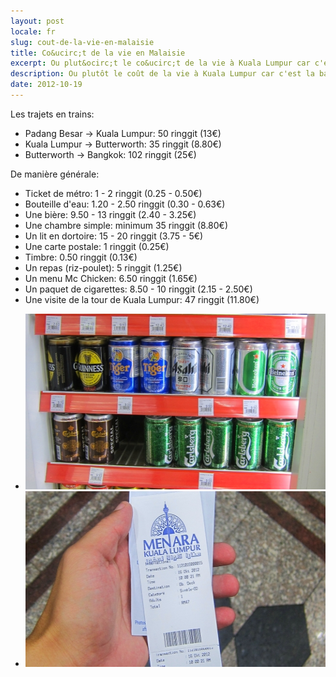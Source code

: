 ```yaml
---
layout: post
locale: fr
slug: cout-de-la-vie-en-malaisie
title: Co&ucirc;t de la vie en Malaisie
excerpt: Ou plut&ocirc;t le co&ucirc;t de la vie à Kuala Lumpur car c'est la bas que j'ai pass&eacute; le plus de temps.
description: Ou plutôt le coût de la vie à Kuala Lumpur car c'est la bas que j'ai passé le plus de temps.
date: 2012-10-19
---
```


Les trajets en trains:

- Padang Besar -> Kuala Lumpur: 50 ringgit (13&euro;)
- Kuala Lumpur -> Butterworth: 35 ringgit (8.80&euro;)
- Butterworth -> Bangkok: 102 ringgit (25&euro;)

De mani&egrave;re g&eacute;n&eacute;rale:

- Ticket de m&eacute;tro: 1 - 2 ringgit (0.25 - 0.50&euro;)
- Bouteille d'eau: 1.20 - 2.50 ringgit (0.30 - 0.63&euro;)
- Une bi&egrave;re: 9.50 - 13 ringgit (2.40 - 3.25&euro;)
- Une chambre simple: minimum 35 ringgit (8.80&euro;)
- Un lit en dortoire: 15 - 20 ringgit (3.75 - 5&euro;)
- Une carte postale: 1 ringgit (0.25&euro;)
- Timbre: 0.50 ringgit (0.13&euro;)
- Un repas (riz-poulet): 5 ringgit (1.25&euro;)
- Un menu Mc Chicken: 6.50 ringgit (1.65&euro;)
- Un paquet de cigarettes: 8.50 - 10 ringgit (2.15 - 2.50&euro;)
- Une visite de la tour de Kuala Lumpur: 47 ringgit (11.80&euro;)


<div class="galery-photos-500">
<ul>
    <li><a href="/index.php/photo?path=/medias/photos/malaisie/cout-vie/image_1.jpg" class="entry-modalebox" title="Frigo de bi&egrave;res au seven eleven"><img src="/medias/photos/malaisie/cout-vie/thumbs/image_1.jpg" width="500" height="281" /></a></li>
    <li><a href="/index.php/photo?path=/medias/photos/malaisie/cout-vie/image_2.jpg" class="entry-modalebox" title="Ticket d'entr&eacute;e &agrave; la Kuala Lumpur Tower"><img src="/medias/photos/malaisie/cout-vie/thumbs/image_2.jpg" width="500" height="281" /></a></li>
</ul>
</div>
